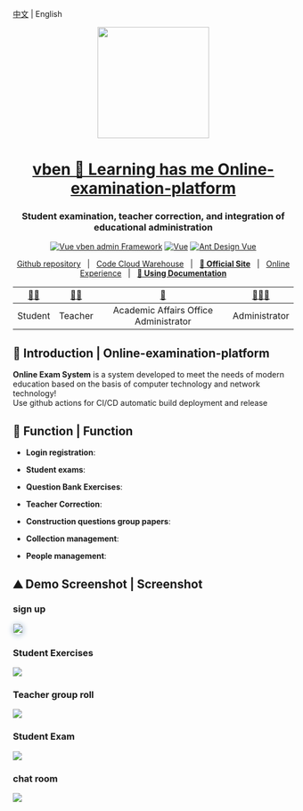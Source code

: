 [中文](./README.md)  |   English

<div align="center">
<!-- <a href="https://github.com/anncwb/vue-vben-admin"> <img alt="VbenAdmin Logo" width="200" src="https://anncwb.github. io/anncwb/images/logo.png"> </a> -->
  <a href="https://h-sina.404name.top"> <img width="200" src='https://img-blog.csdnimg.cn/390269990549419b9122f60c92ecf082.png'> </a>
  <br>
</div>

<h1 align="center"><a href="https://h-sina.404name.top" target="_blank">vben 🚀 Learning has me Online-examination-platform</a></h1>
<h3 align="center">Student examination, teacher correction, and integration of educational administration</h3>


<p align="center">
    <a href="https://github.com/vbenjs/vue-vben-admin" target="_blank"><img src="https://img.shields.io/badge/Vue vben admin-Framework- brightgreen" alt="Vue vben admin Framework"></a>
    <a href="https://github.com/vuejs/vue"><img src="https://img.shields.io/badge/Vue-Framework-orange" alt="Vue"></a >
    <a href="https://2x.antdv.com/components/overview"><img src="https://img.shields.io/badge/Ant Design Vue-UI-blue" alt="Ant Design Vue"></a>
   <!--
    <a href="https://www.oracle.com/technetwork/java/javase/downloads/index.html"><img src="https://img.shields.io/badge/JDK-8+- green.svg" alt="jdk 8+"></a>
    <a href="https://gitee.com/erupt/erupt"><img src="https://gitee.com/erupt/erupt/badge/star.svg?theme=dark" alt="Gitee star "></a>
    <a href="https://gitee.com/erupt/erupt"><img src="https://gitee.com/erupt/erupt/badge/fork.svg?theme=dark" alt="Gitee fork "></a>
    <a href="https://github.com/erupts/erupt"><img src="https://img.shields.io/github/stars/erupts/erupt?style=social" alt="GitHub stars "></a>
    <a href="https://github.com/erupts/erupt"><img src="https://img.shields.io/github/forks/erupts/erupt?style=social" alt="GitHub forks "></a>
  -->
  
</p>

<p align="center">
    <a href="https://github.com/h-sina/Online-examination-platform">Github repository</a> &nbsp; | &nbsp;
    <a href="https://gitee.com/hsina/online-examination-platform">Code Cloud Warehouse</a> &nbsp; | &nbsp;
    <a href="https://h-sina.404name.top" target="_blank"><b>🦅 Official Site</b></a> &nbsp; | &nbsp;
    <a href="https://h-sina.404name.top" target="_blank">Online Experience</a> &nbsp; | &nbsp;
    <a href="https://h-sina.404name.top" target="_blank"><b>📕 Using Documentation</b></a>
</p>

  
<div align="center">

| [👩‍🎓](./student) | [👩‍🏫](./teacher) | [🛂](./administrator) | [👨🏿‍💻](./admin)
| :---------------------------------------------------------------------------------------: | :----------------------------------------------------------------------------: | :-------------------------------------------------------------------: | :----------------------------------------------------------------------------: | 
| Student | Teacher | Academic Affairs Office Administrator | Administrator
 
</div>

## 🚀 Introduction | Online-examination-platform
**Online Exam System** is a system developed to meet the needs of modern education based on the basis of computer technology and network technology! </br>
Use github actions for CI/CD automatic build deployment and release

## 🌈 Function | Function
+ **Login registration**:

+ **Student exams**:

+ **Question Bank Exercises**:

+ **Teacher Correction**:

+ **Construction questions group papers**:

+ **Collection management**:

+ **People management**:

## ⛰ Demo Screenshot | Screenshot
### sign up
<a href="" target="_blank" style="border: 1px #ced8e4 solid; border-radius: 20px; box-shadow: 0 0 10px 2px #bdcee0;">![](https://img-blog.csdnimg.cn/c9b4281bb9604c28835738ba4596a91a.gif)</a>

### Student Exercises
![](https://img-blog.csdnimg.cn/a4ec648b81984ad38ee0ae79317277ac.gif)
### Teacher group roll
![](https://img-blog.csdnimg.cn/2154ec835ad04a9590c9ccc4a17dcb0c.gif)
### Student Exam
![](https://img-blog.csdnimg.cn/fbf87d75d8844a729b48567150f217aa.gif)
### chat room
![](https://img-blog.csdnimg.cn/561452781d104c11b112608983e03254.gif)
<!--
<table>
    <tr>
        <td colspan="2"><img src="https://img-blog.csdnimg.cn/390269990549419b9122f60c92ecf082.png"/></td>
        <td colspan="2"><img src="https://img-blog.csdnimg.cn/390269990549419b9122f60c92ecf082.png"/></td>
    </tr>
</table>
-->

